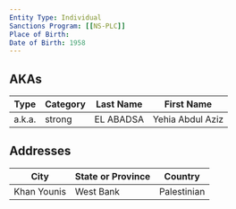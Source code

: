 ```yaml
---
Entity Type: Individual
Sanctions Program: [[NS-PLC]]
Place of Birth: 
Date of Birth: 1958
---
```



## AKAs
| Type | Category | Last Name | First Name |
|------|----------|-----------|------------|
| a.k.a. | strong | EL ABADSA | Yehia Abdul Aziz |



## Addresses
| City | State or Province | Country | 
|------|-------------------|---------|
| Khan Younis | West Bank | Palestinian |
